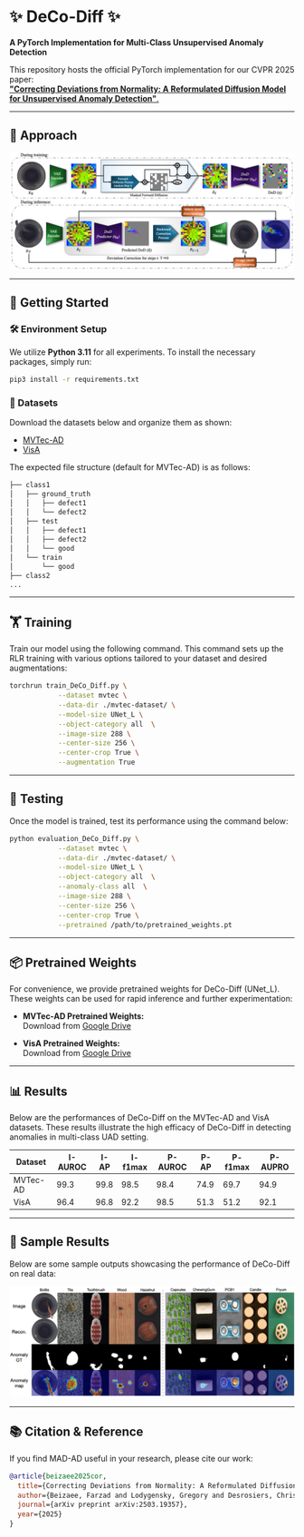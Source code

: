 

# ✨ DeCo-Diff ✨
**A PyTorch Implementation for Multi-Class Unsupervised Anomaly Detection**

This repository hosts the official PyTorch implementation for our CVPR 2025 paper:  
[**"Correcting Deviations from Normality: A Reformulated Diffusion Model for Unsupervised Anomaly Detection"**.](https://arxiv.org/abs/2503.19357)

---

## 🎨 Approach


![DeCo-Diff](./assets/DeCo-for-UAD.png)

---

## 🚀 Getting Started

### 🛠️ Environment Setup

We utilize **Python 3.11** for all experiments. To install the necessary packages, simply run:

```bash
pip3 install -r requirements.txt
```

### 📁 Datasets

Download the datasets below and organize them as shown:
- [MVTec-AD](https://www.mvtec.com/company/research/datasets/mvtec-ad)
- [VisA](https://amazon-visual-anomaly.s3.us-west-2.amazonaws.com/VisA_20220922.tar)

The expected file structure (default for MVTec-AD) is as follows:
```
├── class1
│   ├── ground_truth
│   │   ├── defect1
│   │   └── defect2
│   ├── test
│   │   ├── defect1
│   │   ├── defect2
│   │   └── good
│   └── train
│       └── good
├── class2
...
```

---

## 🏋️ Training

Train our model using the following command. This command sets up the RLR training with various options tailored to your dataset and desired augmentations:

```bash
torchrun train_DeCo_Diff.py \
            --dataset mvtec \
            --data-dir ./mvtec-dataset/ \
            --model-size UNet_L \
            --object-category all  \
            --image-size 288 \
            --center-size 256 \
            --center-crop True \
            --augmentation True 
```

---

## 🧪 Testing

Once the model is trained, test its performance using the command below:

```bash
python evaluation_DeCo_Diff.py \
            --dataset mvtec \
            --data-dir ./mvtec-dataset/ \
            --model-size UNet_L \
            --object-category all  \
            --anomaly-class all  \
            --image-size 288 \
            --center-size 256 \
            --center-crop True \
            --pretrained /path/to/pretrained_weights.pt
```
---

## 📦 Pretrained Weights

For convenience, we provide pretrained weights for DeCo-Diff (UNet_L). These weights can be used for rapid inference and further experimentation:

- **MVTec-AD Pretrained Weights:**  
  Download from [Google Drive](https://drive.google.com/file/d/1M-BQeZxyrXRR911O5Np5pLmd7Ev23EXy/view?usp=share_link) 
  
- **VisA Pretrained Weights:**  
  Download from [Google Drive](https://drive.google.com/file/d/1uNE-Vtb7TPeuMkyepTbKFsxUy8472enx/view?usp=share_link) 

---

## 📊 Results

Below are the performances of DeCo-Diff on the MVTec-AD and VisA datasets. These results illustrate the high efficacy of DeCo-Diff in detecting anomalies in multi-class UAD setting.


|**Dataset**  |I-**AUROC**| I-**AP** |I-**f1max**|P-**AUROC**| P-**AP** |P-**f1max**|P-**AUPRO**|
|-------------|-----------|----------|-----------|-----------|--------|-----------|-----------|
| MVTec-AD   |    99.3    |   99.8   |   98.5    |   98.4    |  74.9  |   69.7    |   94.9    |
| VisA       |    96.4    |   96.8   |   92.2    |   98.5    |  51.3  |   51.2    |   92.1    |

---

## 📸 Sample Results

Below are some sample outputs showcasing the performance of DeCo-Diff on real data:

![DeCo-Diff Samples](./assets/Samples.png)

---

## 📚 Citation & Reference

If you find MAD-AD useful in your research, please cite our work:

```bibtex
@article{beizaee2025cor,
  title={Correcting Deviations from Normality: A Reformulated Diffusion Model for Multi-Class Unsupervised Anomaly Detection},
  author={Beizaee, Farzad and Lodygensky, Gregory and Desrosiers, Christian and Dolz, Jose},
  journal={arXiv preprint arXiv:2503.19357},
  year={2025}
}
```



